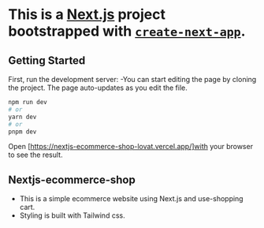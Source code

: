 # This is a [Next.js](https://nextjs.org/) project bootstrapped with [`create-next-app`](https://github.com/vercel/next.js/tree/canary/packages/create-next-app).

## Getting Started

First, run the development server:
-You can start editing the page by cloning the project. The page auto-updates as you edit the file.

```bash
npm run dev
# or
yarn dev
# or
pnpm dev
```

Open [https://nextjs-ecommerce-shop-lovat.vercel.app/]with your browser to see the result.

## Nextjs-ecommerce-shop

- This is a simple ecommerce website using Next.js and use-shopping cart.
- Styling is built with Tailwind css.
